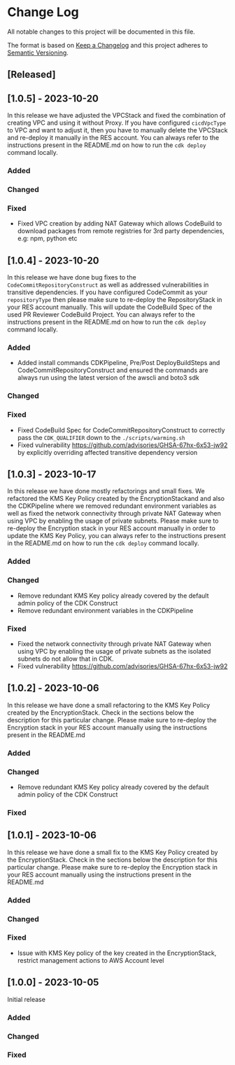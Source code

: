 # Change Log
All notable changes to this project will be documented in this file.

The format is based on [Keep a Changelog](http://keepachangelog.com/)
and this project adheres to [Semantic Versioning](http://semver.org/).

## [Released]

## [1.0.5] - 2023-10-20
In this release we have adjusted the VPCStack and fixed the combination of creating VPC and using it without Proxy. If you have configured ```cicdVpcType``` to VPC and want to adjust it, then you have to manually delete the VPCStack and re-deploy it manually in the RES account. You can always refer to the instructions present in the README.md on how to run the ```cdk deploy``` command locally.

### Added
### Changed
### Fixed
- Fixed VPC creation by adding NAT Gateway which allows CodeBuild to download packages from remote registries for 3rd party dependencies, e.g: npm, python etc

## [1.0.4] - 2023-10-20
In this release we have done bug fixes to the ```CodeCommitRepositoryConstruct``` as well as addressed vulnerabilities in transitive dependencies. If you have configured CodeCommit as your ```repositoryType``` then please make sure to re-deploy the RepositoryStack in your RES account manually. This will update the CodeBuild Spec of the used PR Reviewer CodeBuild Project. You can always refer to the instructions present in the README.md on how to run the ```cdk deploy``` command locally.

### Added
- Added install commands CDKPipeline, Pre/Post DeployBuildSteps and CodeCommitRepositoryConstruct and ensured the commands are always run using the latest version of the awscli and boto3 sdk
### Changed
### Fixed
- Fixed CodeBuild Spec for CodeCommitRepositoryConstruct to correctly pass the ```CDK_QUALIFIER``` down to the ```./scripts/warming.sh```
- Fixed vulnerability https://github.com/advisories/GHSA-67hx-6x53-jw92 by explicitly overriding affected transitive dependency version

## [1.0.3] - 2023-10-17

In this release we have done mostly refactorings and small fixes. We refactored the KMS Key Policy created by the EncryptionStackand and also the CDKPipeline where we removed redundant environment variables as well as fixed the network connectivity through private NAT Gateway when using VPC by enabling the usage of private subnets. Please make sure to re-deploy the Encryption stack in your RES account manually in order to update the KMS Key Policy, you can always refer to the instructions present in the README.md on how to run the ```cdk deploy``` command locally.

### Added
### Changed
- Remove redundant KMS Key policy already covered by the default admin policy of the CDK Construct
- Remove redundant environment variables in the CDKPipeline
### Fixed
- Fixed the network connectivity through private NAT Gateway when using VPC by enabling the usage of private subnets as the isolated subnets do not allow that in CDK.
- Fixed vulnerability https://github.com/advisories/GHSA-67hx-6x53-jw92

## [1.0.2] - 2023-10-06

In this release we have done a small refactoring to the KMS Key Policy created by the EncryptionStack. Check in the sections below the description for this particular change. Please make sure to re-deploy the Encryption stack in your RES account manually using the instructions present in the README.md

### Added

### Changed
- Remove redundant KMS Key policy already covered by the default admin policy of the CDK Construct

### Fixed

## [1.0.1] - 2023-10-06

In this release we have done a small fix to the KMS Key Policy created by the EncryptionStack. Check in the sections below the description for this particular change. Please make sure to re-deploy the Encryption stack in your RES account manually using the instructions present in the README.md

### Added

### Changed

### Fixed
- Issue with KMS Key policy of the key created in the EncryptionStack, restrict management actions to AWS Account level

## [1.0.0] - 2023-10-05

Initial release

### Added

### Changed

### Fixed

